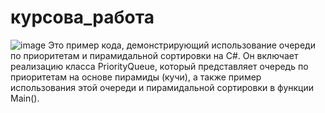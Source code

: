 # курсова_работа
![image](https://github.com/ppppppiP/-_-/assets/67004012/b91bbf2f-1bf3-48da-b62c-f40f2bcfe302)
Это пример кода, демонстрирующий использование очереди по приоритетам и пирамидальной сортировки на C#. Он включает реализацию класса PriorityQueue, который представляет очередь по приоритетам на основе пирамиды (кучи), а также пример использования этой очереди и пирамидальной сортировки в функции Main(). 

